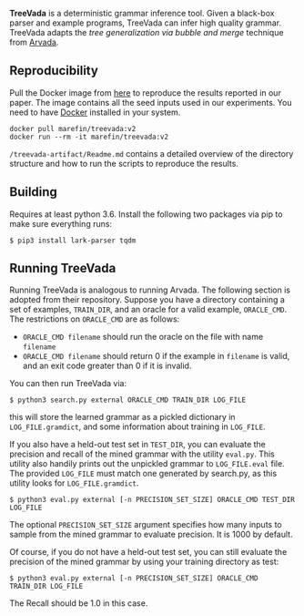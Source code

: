 **TreeVada** is a deterministic grammar inference tool. Given a black-box parser and example programs, TreeVada can infer high quality grammar. TreeVada adapts the *tree generalization via bubble and merge* technique from [Arvada](https://github.com/neil-kulkarni/arvada). 

## Reproducibility
Pull the Docker image from [here](https://hub.docker.com/r/marefin/treevada) to reproduce the results reported in our paper. The image contains all the seed inputs used in our experiments. You need to have [Docker](https://docs.docker.com/engine/install/) installed in your system. 
```
docker pull marefin/treevada:v2
docker run --rm -it marefin/treevada:v2
```
`/treevada-artifact/Readme.md` contains a detailed overview of the directory structure and how to run the scripts to reproduce the results.

## Building

Requires at least python 3.6. Install the following two packages via pip to make sure everything runs:
```
$ pip3 install lark-parser tqdm
```

## Running TreeVada

Running TreeVada is analogous to running Arvada. The following section is adopted from their repository. Suppose you have a directory containing a set of examples, `TRAIN_DIR`, and an oracle for a valid example, `ORACLE_CMD`. The restrictions on `ORACLE_CMD` are as follows:

- `ORACLE_CMD filename` should run the oracle on the file with name `filename`
- `ORACLE_CMD filename` should return 0 if the example in `filename` is valid, and an exit code greater than 0 if it is invalid. 

You can then run TreeVada via:
```
$ python3 search.py external ORACLE_CMD TRAIN_DIR LOG_FILE
```
this will store the learned grammar as a pickled dictionary in `LOG_FILE.gramdict`, and some information about training in `LOG_FILE`.

If you also have a held-out test set in `TEST_DIR`, you can evaluate the precision and recall of the mined grammar with the utility `eval.py`. This utility also handily prints out the unpickled grammar to `LOG_FILE.eval` file. The provided `LOG_FILE` must match one generated by search.py, as this utility looks for `LOG_FILE.gramdict`. 
```
$ python3 eval.py external [-n PRECISION_SET_SIZE] ORACLE_CMD TEST_DIR LOG_FILE
```
The optional `PRECISION_SET_SIZE` argument specifies how many inputs to sample from the mined grammar to evaluate precision. It is 1000 by default.

Of course, if you do not have a held-out test set, you can still evaluate the precision of the mined grammar by using your training directory as test:
```
$ python3 eval.py external [-n PRECISION_SET_SIZE] ORACLE_CMD TRAIN_DIR LOG_FILE
```
The Recall should be 1.0 in this case.




<!-- ## Reproducing the Ablation Studies

Switch to the specific branch for a particular study

| Description      | Branch |
| :---        |    ----:   |
| Arvada replication (without parser timeout)      | ``replication``       |
| Deterministic version of Arvada   | `deterministic-replication`|
| Re-apply learned rules   | `reapply-deterministic` |
| Initial bracket-based trees   | `tree-all-bubble` |
| No partial merge   | `reapply-tree` | -->




